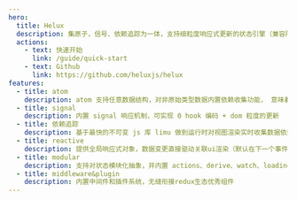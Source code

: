 ```yaml
---
hero:
  title: Helux
  description: 集原子，信号、依赖追踪为一体，支持细粒度响应式更新的状态引擎（兼容所有类react库，包括react18）
  actions:
    - text: 快速开始
      link: /guide/quick-start
    - text: Github
      link: https://github.com/heluxjs/helux
features:
  - title: atom
    description: atom 支持任意数据结构，对非原始类型数据内置依赖收集功能， 意味着 atom 不用拆分的很细，天然对 DDD 领域驱动设计友好
  - title: signal
    description: 内置 signal 响应机制，可实现 0 hook 编码 + dom 粒度的更新
  - title: 依赖追踪
    description: 基于最快的不可变 js 库 limu 做到运行时对视图渲染实时收集数据依赖，提供超强渲染性能
  - title: reactive
    description: 提供全局响应式对象，数据变更直接驱动关联ui渲染（默认在下一个事件循环微任务开始前提交，支持人工提交变更数据）
  - title: modular
    description: 支持对状态模块化抽象，并内置 actions、derive、watch、loading 等特性，轻松驾驭大型前端应用架构
  - title: middleware&plugin
    description: 内置中间件和插件系统，无缝衔接redux生态优秀组件
---
```

